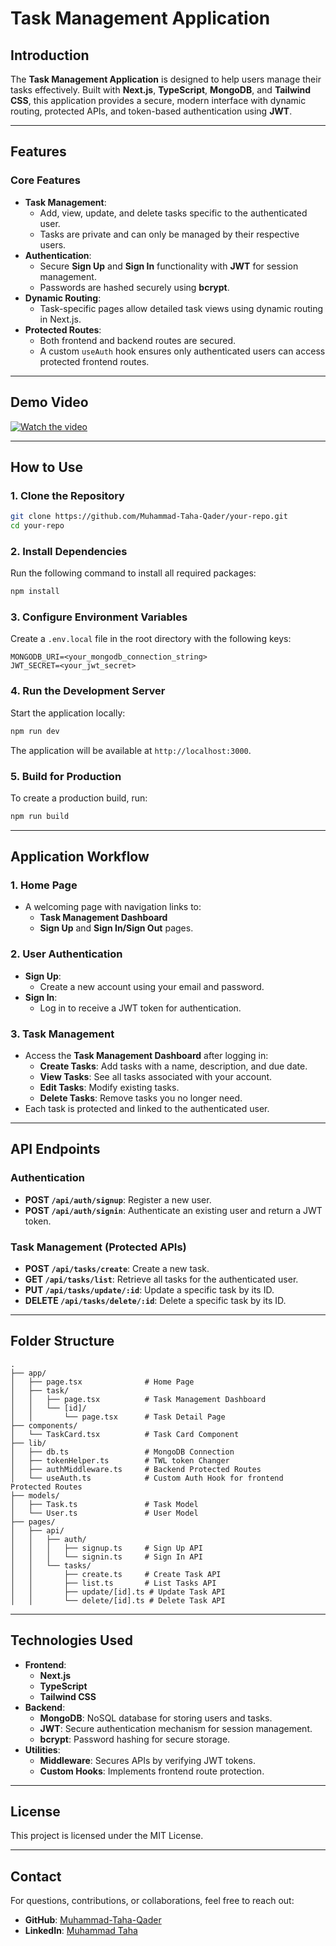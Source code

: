 # Task Management Application

## Introduction
The **Task Management Application** is designed to help users manage their tasks effectively. Built with **Next.js**, **TypeScript**, **MongoDB**, and **Tailwind CSS**, this application provides a secure, modern interface with dynamic routing, protected APIs, and token-based authentication using **JWT**.

---

## Features

### Core Features
- **Task Management**: 
  - Add, view, update, and delete tasks specific to the authenticated user.
  - Tasks are private and can only be managed by their respective users.
- **Authentication**:
  - Secure **Sign Up** and **Sign In** functionality with **JWT** for session management.
  - Passwords are hashed securely using **bcrypt**.
- **Dynamic Routing**:
  - Task-specific pages allow detailed task views using dynamic routing in Next.js.
- **Protected Routes**:
  - Both frontend and backend routes are secured.
  - A custom `useAuth` hook ensures only authenticated users can access protected frontend routes.

---
## Demo Video

[![Watch the video](https://img.youtube.com/vi/Bnke_WnYYi8/0.jpg)](https://youtu.be/Bnke_WnYYi8)

---

## How to Use

### 1. Clone the Repository
```bash
git clone https://github.com/Muhammad-Taha-Qader/your-repo.git
cd your-repo
```

### 2. Install Dependencies
Run the following command to install all required packages:
```bash
npm install
```

### 3. Configure Environment Variables
Create a `.env.local` file in the root directory with the following keys:
```env
MONGODB_URI=<your_mongodb_connection_string>
JWT_SECRET=<your_jwt_secret>
```

### 4. Run the Development Server
Start the application locally:
```bash
npm run dev
```
The application will be available at `http://localhost:3000`.

### 5. Build for Production
To create a production build, run:
```bash
npm run build
```

---

## Application Workflow

### 1. Home Page
- A welcoming page with navigation links to:
  - **Task Management Dashboard**
  - **Sign Up** and **Sign In/Sign Out** pages.

### 2. User Authentication
- **Sign Up**:
  - Create a new account using your email and password.
- **Sign In**:
  - Log in to receive a JWT token for authentication.

### 3. Task Management
- Access the **Task Management Dashboard** after logging in:
  - **Create Tasks**: Add tasks with a name, description, and due date.
  - **View Tasks**: See all tasks associated with your account.
  - **Edit Tasks**: Modify existing tasks.
  - **Delete Tasks**: Remove tasks you no longer need.
- Each task is protected and linked to the authenticated user.

---

## API Endpoints

### Authentication
- **POST `/api/auth/signup`**: Register a new user.
- **POST `/api/auth/signin`**: Authenticate an existing user and return a JWT token.

### Task Management (Protected APIs)
- **POST `/api/tasks/create`**: Create a new task.
- **GET `/api/tasks/list`**: Retrieve all tasks for the authenticated user.
- **PUT `/api/tasks/update/:id`**: Update a specific task by its ID.
- **DELETE `/api/tasks/delete/:id`**: Delete a specific task by its ID.

---

## Folder Structure

```
.
├── app/
│   ├── page.tsx              # Home Page
│   ├── task/
│   │   ├── page.tsx          # Task Management Dashboard
│   │   └── [id]/
│   │       └── page.tsx      # Task Detail Page
├── components/
│   └── TaskCard.tsx          # Task Card Component
├── lib/
│   ├── db.ts                 # MongoDB Connection
│   ├── tokenHelper.ts        # TWL token Changer
│   ├── authMiddleware.ts     # Backend Protected Routes
│   └── useAuth.ts            # Custom Auth Hook for frontend Protected Routes
├── models/
│   ├── Task.ts               # Task Model
│   └── User.ts               # User Model
├── pages/
│   ├── api/
│   │   ├── auth/
│   │   │   ├── signup.ts     # Sign Up API
│   │   │   └── signin.ts     # Sign In API
│   │   └── tasks/
│   │       ├── create.ts     # Create Task API
│   │       ├── list.ts       # List Tasks API
│   │       ├── update/[id].ts # Update Task API
│   │       └── delete/[id].ts # Delete Task API
```
---

## Technologies Used

- **Frontend**:
  - **Next.js**
  - **TypeScript**
  - **Tailwind CSS**
- **Backend**:
  - **MongoDB**: NoSQL database for storing users and tasks.
  - **JWT**: Secure authentication mechanism for session management.
  - **bcrypt**: Password hashing for secure storage.
- **Utilities**:
  - **Middleware**: Secures APIs by verifying JWT tokens.
  - **Custom Hooks**: Implements frontend route protection.

---

## License

This project is licensed under the MIT License.

---

## Contact

For questions, contributions, or collaborations, feel free to reach out:

- **GitHub**: [Muhammad-Taha-Qader](https://github.com/Muhammad-Taha-Qader)
- **LinkedIn**: [Muhammad Taha](https://linkedin.com/in/Muhammad-taha-07a1a0228)
